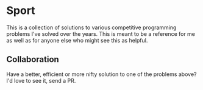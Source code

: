 # Sport

This is a collection of solutions to various competitive programming problems I've solved over the years. This is meant to be a reference for me as well as for anyone else who might see this as helpful.

## Collaboration
Have a better, efficient or more nifty solution to one of the problems above? I'd love to see it, send a PR.

